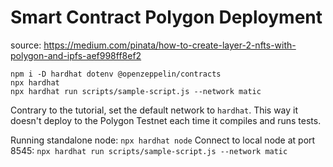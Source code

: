 # Smart Contract Polygon Deployment

source: https://medium.com/pinata/how-to-create-layer-2-nfts-with-polygon-and-ipfs-aef998ff8ef2

```
npm i -D hardhat dotenv @openzeppelin/contracts
npx hardhat
npx hardhat run scripts/sample-script.js --network matic
```

Contrary to the tutorial, set the default network to `hardhat`. This way it doesn't deploy to the Polygon Testnet
each time it compiles and runs tests.

Running standalone node: `npx hardhat node`
Connect to local node at port 8545: `npx hardhat run scripts/sample-script.js --network matic`

